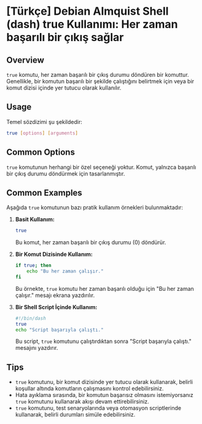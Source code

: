 # [Türkçe] Debian Almquist Shell (dash) true Kullanımı: Her zaman başarılı bir çıkış sağlar

## Overview
`true` komutu, her zaman başarılı bir çıkış durumu döndüren bir komuttur. Genellikle, bir komutun başarılı bir şekilde çalıştığını belirtmek için veya bir komut dizisi içinde yer tutucu olarak kullanılır.

## Usage
Temel sözdizimi şu şekildedir:
```bash
true [options] [arguments]
```

## Common Options
`true` komutunun herhangi bir özel seçeneği yoktur. Komut, yalnızca başarılı bir çıkış durumu döndürmek için tasarlanmıştır.

## Common Examples
Aşağıda `true` komutunun bazı pratik kullanım örnekleri bulunmaktadır:

1. **Basit Kullanım:**
   ```bash
   true
   ```
   Bu komut, her zaman başarılı bir çıkış durumu (0) döndürür.

2. **Bir Komut Dizisinde Kullanım:**
   ```bash
   if true; then
       echo "Bu her zaman çalışır."
   fi
   ```
   Bu örnekte, `true` komutu her zaman başarılı olduğu için "Bu her zaman çalışır." mesajı ekrana yazdırılır.

3. **Bir Shell Script İçinde Kullanım:**
   ```bash
   #!/bin/dash
   true
   echo "Script başarıyla çalıştı."
   ```
   Bu script, `true` komutunu çalıştırdıktan sonra "Script başarıyla çalıştı." mesajını yazdırır.

## Tips
- `true` komutunu, bir komut dizisinde yer tutucu olarak kullanarak, belirli koşullar altında komutların çalışmasını kontrol edebilirsiniz.
- Hata ayıklama sırasında, bir komutun başarısız olmasını istemiyorsanız `true` komutunu kullanarak akışı devam ettirebilirsiniz.
- `true` komutunu, test senaryolarında veya otomasyon scriptlerinde kullanarak, belirli durumları simüle edebilirsiniz.